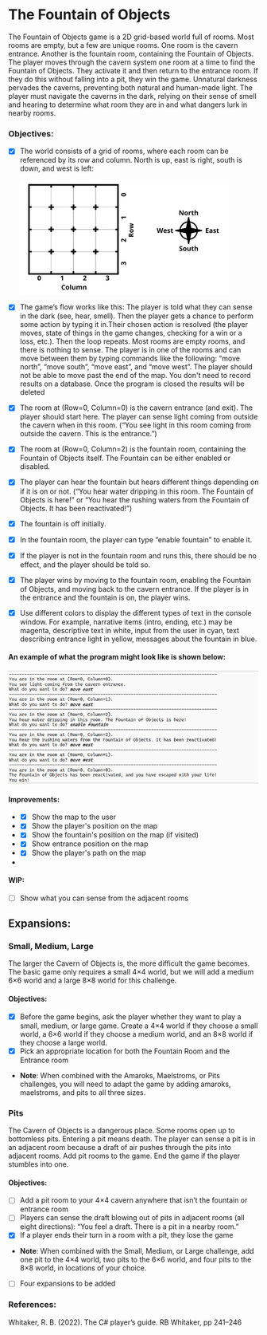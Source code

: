 ﻿# The Fountain of Objects
The Fountain of Objects game is a 2D grid-based world full of rooms. Most rooms are empty, but a few
are unique rooms. One room is the cavern entrance. Another is the fountain room, containing the
Fountain of Objects.
The player moves through the cavern system one room at a time to find the Fountain of Objects. They
activate it and then return to the entrance room. If they do this without falling into a pit, they win the
game.
Unnatural darkness pervades the caverns, preventing both natural and human-made light. The player
must navigate the caverns in the dark, relying on their sense of smell and hearing to determine what
room they are in and what dangers lurk in nearby rooms.
### Objectives:
- [x] The world consists of a grid of rooms, where each room can be referenced by its row and column.
  North is up, east is right, south is down, and west is left:

  ![map.jpg](/map.jpg)

- [x] The game’s flow works like this: The player is told what they can sense in the dark (see, hear, smell).
  Then the player gets a chance to perform some action by typing it in.Their chosen action is resolved (the player moves, state of things in the game changes, checking for a win or a loss, etc.). Then the
  loop repeats. Most rooms are empty rooms, and there is nothing to sense. The player is in one of the rooms and can move between them by typing commands like the
  following: “move north”, “move south”, “move east”, and “move west”. The player should not be able
  to move past the end of the map. You don't need to record results on a database. Once the program is closed the results will be deleted
- [x] The room at (Row=0, Column=0) is the cavern entrance (and exit). The player should start here. The
  player can sense light coming from outside the cavern when in this room. (“You see light in this room
  coming from outside the cavern. This is the entrance.”)
- [x] The room at (Row=0, Column=2) is the fountain room, containing the Fountain of Objects itself. The
  Fountain can be either enabled or disabled. 
- [x] The player can hear the fountain but hears different things depending on if it is on or not. (“You hear water dripping in this room. The Fountain of Objects
  is here!” or “You hear the rushing waters from the Fountain of Objects. It has been reactivated!”) 
- [x] The fountain is off initially. 
- [x] In the fountain room, the player can type “enable fountain” to enable it.
- [x] If the player is not in the fountain room and runs this, there should be no effect, and the player should be told so.
- [x] The player wins by moving to the fountain room, enabling the Fountain of Objects, and moving back
  to the cavern entrance. If the player is in the entrance and the fountain is on, the player wins.
- [x] Use different colors to display the different types of text in the console window. For example,
  narrative items (intro, ending, etc.) may be magenta, descriptive text in white, input from the user
  in cyan, text describing entrance light in yellow, messages about the fountain in blue. 

#### An example of what the program might look like is shown below:
  ![example.png](/example.png)

#### Improvements:
- - [x] Show the map to the user
- - [x] Show the player's position on the map
- - [x] Show the fountain's position on the map (if visited)
- - [x] Show entrance position on the map
- - [x] Show the player's path on the map
- 
#### WIP:
- [ ] Show what you can sense from the adjacent rooms

## Expansions:

### Small, Medium, Large

The larger the Cavern of Objects is, the more difficult the game becomes. The basic game only requires
a small 4×4 world, but we will add a medium 6×6 world and a large 8×8 world for this challenge.

#### Objectives:
- [x] Before the game begins, ask the player whether they want to play a small, medium, or large game.
  Create a 4×4 world if they choose a small world, a 6×6 world if they choose a medium world, and an
  8×8 world if they choose a large world.
- [x] Pick an appropriate location for both the Fountain Room and the Entrance room
- **Note**:
  When combined with the Amaroks, Maelstroms, or Pits challenges, you will need to adapt the
  game by adding amaroks, maelstroms, and pits to all three sizes.

### Pits

The Cavern of Objects is a dangerous place. Some rooms open up to bottomless pits. Entering a pit
means death. The player can sense a pit is in an adjacent room because a draft of air pushes through the
pits into adjacent rooms. Add pit rooms to the game. End the game if the player stumbles into one.

#### Objectives:
- [ ] Add a pit room to your 4×4 cavern anywhere that isn’t the fountain or entrance room
- [ ] Players can sense the draft blowing out of pits in adjacent rooms (all eight directions): “You feel a
  draft. There is a pit in a nearby room.”
- [x] If a player ends their turn in a room with a pit, they lose the game
- **Note**: 
When combined with the Small, Medium, or Large challenge, add one pit to the 4×4 world, two
  pits to the 6×6 world, and four pits to the 8×8 world, in locations of your choice.

- [ ] Four expansions to be added

### References:
Whitaker, R. B. (2022). The C# player’s guide. RB Whitaker, pp 241–246

